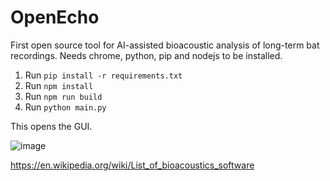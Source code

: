 # OpenEcho

First open source tool for AI-assisted bioacoustic analysis of long-term bat recordings.
Needs chrome, python, pip and nodejs to be installed.

1. Run `pip install -r requirements.txt`
2. Run `npm install`
3. Run `npm run build`
4. Run `python main.py`

This opens the GUI.

![image](https://github.com/user-attachments/assets/17531bfb-f5f5-44a6-bd1a-764df163ba02)

https://en.wikipedia.org/wiki/List_of_bioacoustics_software
